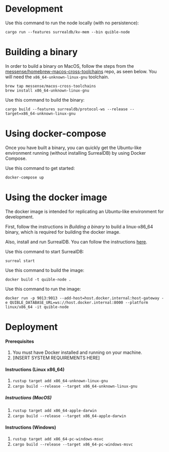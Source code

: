 # Development

Use this command to run the node locally (with no persistence):

    cargo run --features surrealdb/kv-mem --bin quible-node

# Building a binary

In order to build a binary on MacOS, follow the steps from the [messense/homebrew-macos-cross-toolchains](https://github.com/messense/homebrew-macos-cross-toolchains/) repo, as seen below. You will need the `x86_64-unknown-linux-gnu` toolchain.

    brew tap messense/macos-cross-toolchains
    brew install x86_64-unknown-linux-gnu

Use this command to build the binary:

    cargo build --features surrealdb/protocol-ws --release --target=x86_64-unknown-linux-gnu

# Using docker-compose

Once you have built a binary, you can quickly get the Ubuntu-like environment running (without installing SurrealDB) by using Docker Compose.

Use this command to get started:

    docker-compose up

# Using the docker image

The docker image is intended for replicating an Ubuntu-like environment for development.

First, follow the instructions in _Building a binary_ to build a linux-x86_64 binary, which is required for building the docker image.

Also, install and run SurrealDB. You can follow the instructions [here](https://surrealdb.com/docs/surrealdb/installation/macos).

Use this command to start SurrealDB:

    surreal start

Use this command to build the image:

    docker build -t quible-node .

Use this command to run the image:

    docker run -p 9013:9013 --add-host=host.docker.internal:host-gateway -e QUIBLE_DATABASE_URL=ws://host.docker.internal:8000 --platform linux/x86_64 -it quible-node

# Deployment

#### Prerequisites

1. You must have Docker installed and running on your machine.
2. [INSERT SYSTEM REQUIREMENTS HERE]

#### Instructions (Linux x86_64)

1. `rustup target add x86_64-unknown-linux-gnu`
2. `cargo build --release --target x86_64-unknown-linux-gnu`

##### Instructions (MacOS)

1. `rustup target add x86_64-apple-darwin`
2. `cargo build --release --target x86_64-apple-darwin`

#### Instructions (Windows)

1. `rustup target add x86_64-pc-windows-msvc`
2. `cargo build --release --target x86_64-pc-windows-msvc`
